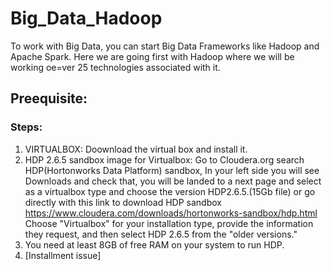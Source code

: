 # Big_Data_Hadoop
To work with Big Data, you can start Big Data Frameworks like Hadoop and Apache Spark.
Here we are going first with Hadoop where we will be working oe=ver 25 technologies associated with it.
## Preequisite:
### Steps:
1. VIRTUALBOX: Doownload the virtual box and install it.
2. HDP 2.6.5 sandbox image for Virtualbox: Go to Cloudera.org search HDP(Hortonworks Data Platform) sandbox, In your left side you will see Downloads and check that, you will be landed to a next page and select as a virtualbox type and choose the version HDP2.6.5.(15Gb file)
or go directly with this link to download HDP sandbox https://www.cloudera.com/downloads/hortonworks-sandbox/hdp.html Choose "Virtualbox" for your installation type, provide the information they request, and then select HDP 2.6.5 from the "older versions."
3. You need at least 8GB of free RAM on your system to run HDP.
4. [Installment issue]
